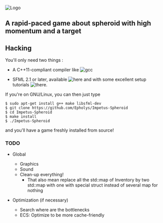 ![Logo](../master/media/images/logo.png)

## A rapid-paced game about spheroid with high momentum and a target


## Hacking

You'll only need two things :

* A C++11-compliant compiler like ![gcc](https://gcc.gnu.org/)

* SFML 2.1 or later, available ![here](http://www.sfml-dev.org/download/sfml/2.1/) and with some excellent setup tutorials ![there](http://www.sfml-dev.org/tutorials/2.1/).

If you're on GNU/Linux, you can then just type 

```
$ sudo apt-get install g++ make libsfml-dev
$ git clone https://github.com/Epholys/Impetus-Spheroid
$ cd Impetus-Spheroid
$ make install
$ ./Impetus-Spheroid
```

and you'll have a game freshly installed from source!

### TODO
* Global
  * Graphics
  * Sound
  * Clean-up everything!
  	* That also mean replace all the std::map of Inventory by two std::map with one with special struct instead of several map for nothing

* Optimization (if necessary)
  * Search where are the bottlenecks
  * ECS: Optimize to be more cache-friendly
